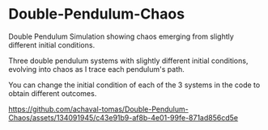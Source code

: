 # Double-Pendulum-Chaos
Double Pendulum Simulation showing chaos emerging from slightly different initial conditions.

Three double pendulum systems with slightly different initial conditions, evolving into chaos as I trace each pendulum's path.

You can change the initial condition of each of the 3 systems in the code to obtain different outcomes.

https://github.com/achaval-tomas/Double-Pendulum-Chaos/assets/134091945/c43e91b9-af8b-4e01-99fe-871ad856cd5e

